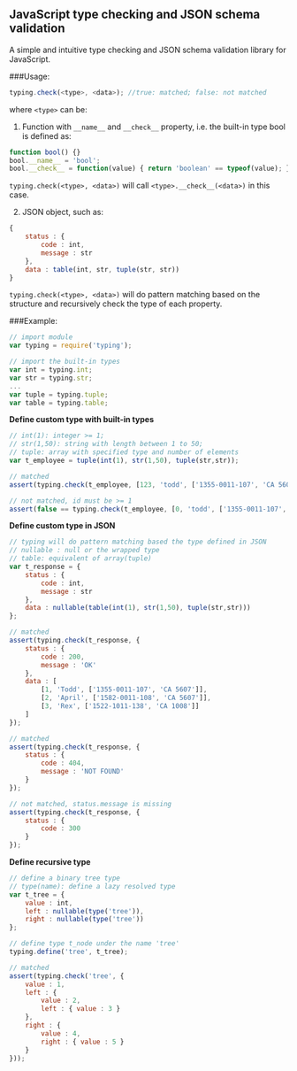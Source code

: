 JavaScript type checking and JSON schema validation
---------------------------------------------------

A simple and intuitive type checking and JSON schema validation library for JavaScript.

###Usage:

```Javascript
typing.check(<type>, <data>); //true: matched; false: not matched
```

where ```<type>``` can be:

1) Function with ```__name__``` and ```__check__``` property, i.e. the built-in type bool is defined as:

```Javascript
function bool() {}
bool.__name__ = 'bool';
bool.__check__ = function(value) { return 'boolean' == typeof(value); }
```

```typing.check(<type>, <data>)``` will call ```<type>.__check__(<data>)``` in this case. 

2) JSON object, such as:

```Javascript
{
    status : {
        code : int,
        message : str
    },
    data : table(int, str, tuple(str, str))
}
```

```typing.check(<type>, <data>)``` will do pattern matching based on the structure and recursively check the type of each property. 

###Example:

```JavaScript
// import module
var typing = require('typing');

// import the built-in types
var int = typing.int;
var str = typing.str;
...
var tuple = typing.tuple;
var table = typing.table;
````

**Define custom type with built-in types**

```JavaScript
// int(1): integer >= 1;
// str(1,50): string with length between 1 to 50;
// tuple: array with specified type and number of elements
var t_employee = tuple(int(1), str(1,50), tuple(str,str));

// matched
assert(typing.check(t_employee, [123, 'todd', ['1355-0011-107', 'CA 5607']]));

// not matched, id must be >= 1
assert(false == typing.check(t_employee, [0, 'todd', ['1355-0011-107', 'CA 5607']]));
```

**Define custom type in JSON**

```JavaScript
// typing will do pattern matching based the type defined in JSON
// nullable : null or the wrapped type
// table: equivalent of array(tuple)
var t_response = {
    status : {
        code : int,
        message : str
    },
    data : nullable(table(int(1), str(1,50), tuple(str,str)))
};

// matched
assert(typing.check(t_response, {
    status : { 
        code : 200, 
        message : 'OK'
    },
    data : [
        [1, 'Todd', ['1355-0011-107', 'CA 5607']],
        [2, 'April', ['1582-0011-108', 'CA 5607']],
        [3, 'Rex', ['1522-1011-138', 'CA 1008']]
    ]
});

// matched
assert(typing.check(t_response, {
    status : { 
        code : 404, 
        message : 'NOT FOUND'
    }
});

// not matched, status.message is missing
assert(typing.check(t_response, {
    status : {
        code : 300
    }
});
```

**Define recursive type** 
```Javascript
// define a binary tree type
// type(name): define a lazy resolved type
var t_tree = {
    value : int,
    left : nullable(type('tree')),
    right : nullable(type('tree'))
};

// define type t_node under the name 'tree'
typing.define('tree', t_tree);

// matched
assert(typing.check('tree', {
    value : 1,
    left : {
        value : 2,
        left : { value : 3 }
    },
    right : {
        value : 4,
        right : { value : 5 }
    }
}));

